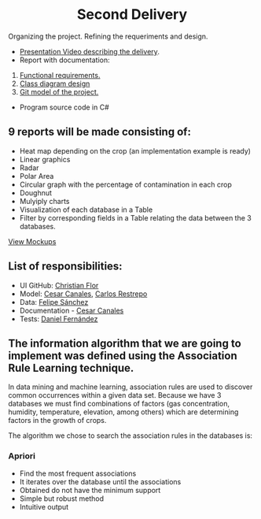 <h1 align="center">Second Delivery</h1>

Organizing the project. Refining the requeriments and design.

- [Presentation Video describing the delivery](https://youtu.be/ZdY9bF3pAZo).
- Report with documentation:
1. [Functional requirements.](https://github.com/ChristianFlor/gas-impact-analyzer-in-crops/blob/master/docs/delivery-2/Requerimientos%20funcionales%20ERS.pdf)
2. [Class diagram design](https://github.com/ChristianFlor/gas-impact-analyzer-in-crops/blob/master/docs/delivery-2/Class%20diagram%20design.png)
3. [Git model of the project.](https://github.com/ChristianFlor/gas-impact-analyzer-in-crops/blob/master/docs/delivery-2/Git%20model%20of%20the%20project.pdf)

- Program source code in C#

<h2> 9 reports will be made consisting of:</h2>

* Heat map depending on the crop (an implementation example is ready)
* Linear graphics
* Radar
* Polar Area
* Circular graph with the percentage of contamination in each crop
* Doughnut
* Mulyiply charts
* Visualization of each database in a Table
* Filter by corresponding fields in a Table relating the data between the 3 databases.

[View Mockups](https://github.com/ChristianFlor/gas-impact-analyzer-in-crops/tree/master/docs/delivery-2/sampleMockups)

<h2> List of responsibilities: </h2>

+ UI GitHub: [Christian Flor](https://github.com/ChristianFlor)
+ Model: [Cesar Canales](https://github.com/Sleeptightt), [Carlos Restrepo](https://github.com/Carlosches)
+ Data: [Felipe Sánchez](https://github.com/SanchezFelipe01)
+ Documentation - [Cesar Canales](https://github.com/Sleeptightt)
+ Tests: [Daniel Fernández](https://github.com/7yrionLannister)

<h2>The information algorithm that we are going to implement was defined using the Association Rule Learning technique.</h2>

<p>In data mining and machine learning, association rules are used to discover common occurrences within a given data set. Because we have 3 databases we must find combinations of factors (gas concentration, humidity, temperature, elevation, among others) which are determining factors in the growth of crops.<p>

The algorithm we chose to search the association rules in the databases is:

  <h3>Apriori</h3>
  
  - Find the most frequent associations
  - It iterates over the database until the associations
  - Obtained do not have the minimum support
  - Simple but robust method
  - Intuitive output





